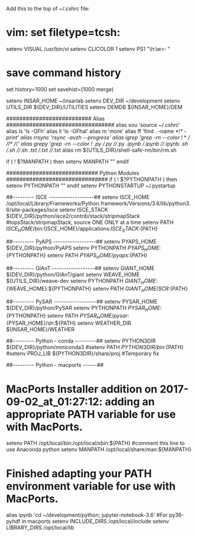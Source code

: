 Add this to the top of ~/.cshrc file:     
    
# vim: set filetype=tcsh:     
setenv VISUAL  /usr/bin/vi
setenv CLICOLOR 1
setenv PS1 "\h:\w>: "

# save command history
set history=1000
set savehist=(1000 merge)

setenv INSAR_HOME    ~/insarlab
setenv DEV_DIR       ~/development
setenv UTILS_DIR     ${DEV_DIR}/UTILITIES
setenv DEMDB         ${INSAR_HOME}/DEM

##########################  Alias  #################################
alias sou    'source ~/.cshrc'
alias ls     'ls -GFh'
alias ll     'ls -GFhal'
alias m      'more'
alias ff     'find . -name \*\!*\* -print'
alias rrsync 'rsync -avzh --progress'
alias igrep  'grep -rn --color \!* * */* */*/* */*/*'
alias grepy  'grep -rn --color \!* *.py */*.py */*/*.py *.ipynb */*.ipynb */*/*.ipynb *.sh */*.sh */*/*.sh *.txt */*.txt */*/*.txt
alias rm     ${UTILS_DIR}/shell-safe-rm/bin/rm.sh

if ( ! $?MANPATH ) then
   setenv MANPATH ""
endif

############################  Python Modules ###############################
if ( ! $?PYTHONPATH ) then
   setenv PYTHONPATH ""
endif
setenv PYTHONSTARTUP    ~/.pystartup

##--------- ISCE -------------------##
setenv ISCE_HOME        /opt/local/Library/Frameworks/Python.framework/Versions/3.6/lib/python3.6/site-packages/isce
setenv ISCE_STACK       ${DEV_DIR}/python/isce2/contrib/stack/stripmapStack   #topsStack/stripmapStack, source ONE ONLY at a time 
setenv PATH             ${ISCE_HOME}/bin:${ISCE_HOME}/applications:${ISCE_STACK}:${PATH}

##--------- PyAPS ------------------## 
setenv PYAPS_HOME       ${DEV_DIR}/python/PyAPS
setenv PYTHONPATH       ${PYAPS_HOME}:${PYTHONPATH}
setenv PATH             ${PYAPS_HOME}/pyaps:${PATH}

##--------- GIAnT ------------------## 
setenv GIANT_HOME       ${DEV_DIR}/python/GIAnT/giant
setenv WEAVE_HOME       ${UTILS_DIR}/weave-dev
setenv PYTHONPATH       ${GIANT_HOME}:${WEAVE_HOME}:${PYTHONPATH}
setenv PATH             ${GIANT_HOME}/SCR:${PATH}

##--------- PySAR ------------------## 
setenv PYSAR_HOME       ${DEV_DIR}/python/PySAR
setenv PYTHONPATH       ${PYSAR_HOME}:${PYTHONPATH}
setenv PATH             ${PYSAR_HOME}/pysar:${PYSAR_HOME}/sh:${PATH}
setenv WEATHER_DIR      ${INSAR_HOME}/WEATHER

##--------- Python - conda ---------## 
setenv PYTHON3DIR       ${DEV_DIR}/python/miniconda3
#setenv PATH             ${PYTHON3DIR}/bin:${PATH}
#setenv PROJ_LIB         ${PYTHON3DIR}/share/proj   #Temporary fix

##--------- Python - macports ------## 
# MacPorts Installer addition on 2017-09-02_at_01:27:12: adding an appropriate PATH variable for use with MacPorts.
setenv PATH /opt/local/bin:/opt/local/sbin:${PATH}         #comment this line to use Anaconda python
setenv MANPATH /opt/local/share/man:${MANPATH}
# Finished adapting your PATH environment variable for use with MacPorts.

alias ipynb  'cd ~/development/python; jupyter-notebook-3.6'
#For py36-pyhdf in macports
setenv INCLUDE_DIRS          /opt/local/include
setenv LIBRARY_DIRS          /opt/local/lib

